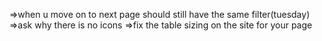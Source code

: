 =>when u move on to next page should still have the same filter(tuesday)
=>ask why there is no icons 
=>fix the table sizing on the site for your page